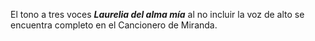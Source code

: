 El tono a tres voces ***Laurelia del alma mía*** al no incluir la voz de alto se encuentra completo en el Cancionero de Miranda. 

